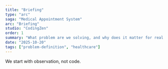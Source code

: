 ```yaml
---
title: "Briefing"
type: "arc"
saga: "Medical Appointment System"
arc: "Briefing"
studio: "CodingZen"
order: 1
summary: "What problem are we solving, and why does it matter for real clinics?"
date: "2025-10-20"
tags: ["problem-definition", "healthcare"]
---
```


We start with observation, not code.
